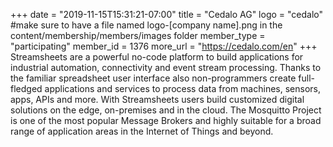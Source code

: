 +++
date = "2019-11-15T15:31:21-07:00"
title = "Cedalo AG"
logo = "cedalo" #make sure to have a file named logo-[company name].png in the content/membership/members/images folder
member_type = "participating"
member_id = 1376
more_url = "https://cedalo.com/en"
+++
Streamsheets are a powerful no-code platform to build applications for industrial automation, connectivity and event stream processing. Thanks to the familiar spreadsheet user interface also non-programmers create full-fledged applications and services to process data from machines, sensors, apps, APIs and more. With Streamsheets users build customized digital solutions on the edge, on-premises and in the cloud. The Mosquitto Project is one of the most popular Message Brokers and highly suitable for a broad range of application areas in the Internet of Things and beyond.